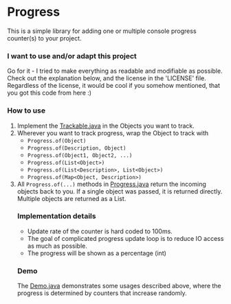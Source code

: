 # Progress

This is a simple library for adding one or multiple console progress counter(s) to your project.

### I want to use and/or adapt this project

Go for it - I tried to make everything as readable and modifiable as possible.
Check out the explanation below, and the license in the 'LICENSE' file.
Regardless of the license, it would be cool if you somehow mentioned, that you got this code from here :)

### How to use
   1) Implement the [Trackable.java](https://github.com/danielbinder/Progress/blob/master/src/Trackable.java) in the Objects you want to track.
   2) Wherever you want to track progress, wrap the Object to track with
      - `Progress.of(Object)`
      - `Progress.of(Description, Object)`
      - `Progress.of(Object1, Object2, ...)`
      - `Progress.of(List<Object>)`
      - `Progress.of(List<Description>, List<Object>)`
      - `Progress.of(Map<Object, Description>)`
   3) All `Progress.of(...)` methods in [Progress.java](https://github.com/danielbinder/Progress/blob/master/src/Progress.java) return the incoming objects back to you.
      If a single object was passed, it is returned directly.
      Multiple objects are returned as a List<Object>.

### Implementation details
   - Update rate of the counter is hard coded to 100ms.
   - The goal of complicated progress update loop is to reduce IO access as much as possible.
   - The progress will be shown as a percentage (int)

### Demo
The [Demo.java](https://github.com/danielbinder/Progress/blob/master/src/Demo.java) demonstrates some usages described above, where the progress is determined by counters that increase randomly.
